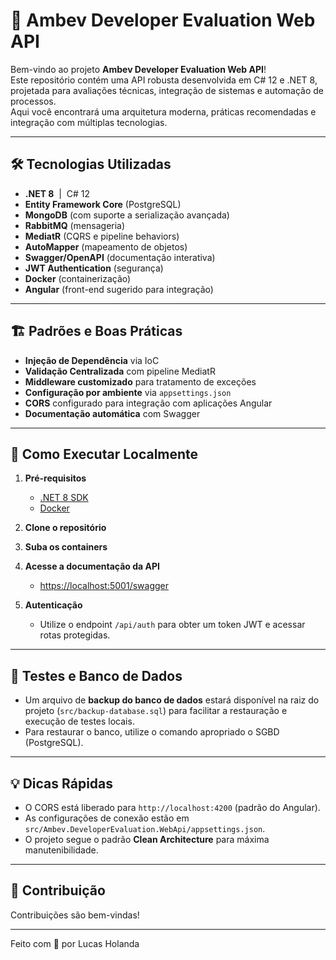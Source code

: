 ﻿# 🚀 Ambev Developer Evaluation Web API

Bem-vindo ao projeto **Ambev Developer Evaluation Web API**!  
Este repositório contém uma API robusta desenvolvida em C# 12 e .NET 8, projetada para avaliações técnicas, integração de sistemas e automação de processos.  
Aqui você encontrará uma arquitetura moderna, práticas recomendadas e integração com múltiplas tecnologias.

---

## 🛠️ Tecnologias Utilizadas

- **.NET 8** &nbsp;|&nbsp; C# 12
- **Entity Framework Core** (PostgreSQL)
- **MongoDB** (com suporte a serialização avançada)
- **RabbitMQ** (mensageria)
- **MediatR** (CQRS e pipeline behaviors)
- **AutoMapper** (mapeamento de objetos)
- **Swagger/OpenAPI** (documentação interativa)
- **JWT Authentication** (segurança)
- **Docker** (containerização)
- **Angular** (front-end sugerido para integração)

---

## 🏗️ Padrões e Boas Práticas

- **Injeção de Dependência** via IoC
- **Validação Centralizada** com pipeline MediatR
- **Middleware customizado** para tratamento de exceções
- **Configuração por ambiente** via `appsettings.json`
- **CORS** configurado para integração com aplicações Angular
- **Documentação automática** com Swagger

---

## 🚦 Como Executar Localmente

1. **Pré-requisitos**  
   - [.NET 8 SDK](https://dotnet.microsoft.com/download)
   - [Docker](https://www.docker.com/get-started)

2. **Clone o repositório**

3. **Suba os containers**

4. **Acesse a documentação da API**  
   - [https://localhost:5001/swagger](https://localhost:5001/swagger)

5. **Autenticação**  
   - Utilize o endpoint `/api/auth` para obter um token JWT e acessar rotas protegidas.

---

## 🧪 Testes e Banco de Dados

- Um arquivo de **backup do banco de dados** estará disponível na raiz do projeto (`src/backup-database.sql`) para facilitar a restauração e execução de testes locais.
- Para restaurar o banco, utilize o comando apropriado o SGBD (PostgreSQL).

---

## 💡 Dicas Rápidas

- O CORS está liberado para `http://localhost:4200` (padrão do Angular).
- As configurações de conexão estão em `src/Ambev.DeveloperEvaluation.WebApi/appsettings.json`.
- O projeto segue o padrão **Clean Architecture** para máxima manutenibilidade.

---

## 🤝 Contribuição

Contribuições são bem-vindas!  

---

Feito com 💙 por Lucas Holanda